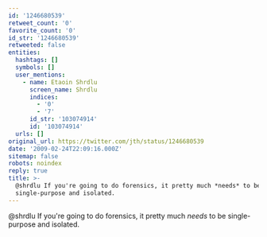 ```yaml
---
id: '1246680539'
retweet_count: '0'
favorite_count: '0'
id_str: '1246680539'
retweeted: false
entities:
  hashtags: []
  symbols: []
  user_mentions:
    - name: Etaoin Shrdlu
      screen_name: Shrdlu
      indices:
        - '0'
        - '7'
      id_str: '103074914'
      id: '103074914'
  urls: []
original_url: https://twitter.com/jth/status/1246680539
date: '2009-02-24T22:09:16.000Z'
sitemap: false
robots: noindex
reply: true
title: >-
  @shrdlu If you're going to do forensics, it pretty much *needs* to be
  single-purpose and isolated.
---
```


@shrdlu If you're going to do forensics, it pretty much *needs* to be single-purpose and isolated.